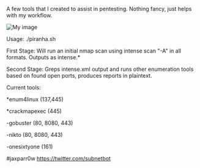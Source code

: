 
A few tools that I created to assist in pentesting. Nothing fancy, just helps with my workflow. 

![My image](jaxparr0w.github.com/auto_enum/piranha.png)                     

Usage: ./piranha.sh <target IP>

First Stage: Will run an initial nmap scan using intense scan "-A" in all formats. Outputs as intense.*

Second Stage: Greps intense.xml output and runs other enumeration tools based on found open ports, produces reports in plaintext. 

Current tools:

  *enum4linux (137,445)
  
  *crackmapexec (445)
  
  -gobuster (80, 8080, 443)
  
  -nikto (80, 8080, 443)
  
  -onesixtyone (161)
  
  
#jaxparr0w
https://twitter.com/subnetbot
  
